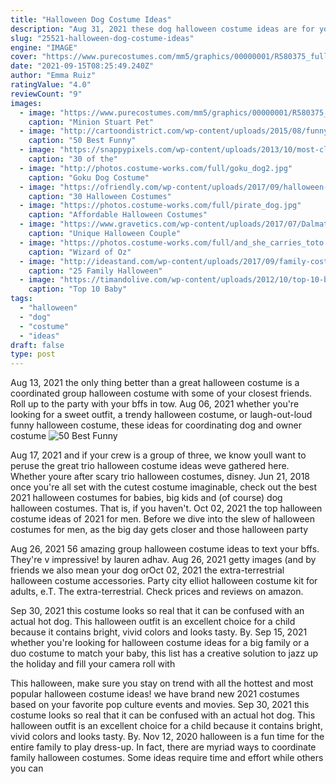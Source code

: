 ```yaml
---
title: "Halloween Dog Costume Ideas"
description: "Aug 31, 2021 these dog halloween costume ideas are for your four-legged bff, but who knows, they might give you a few ideas, too! get the tutorial. 19  32. Via awwsam.Com. Tina belcher and jimmy"
slug: "25521-halloween-dog-costume-ideas"
engine: "IMAGE"
cover: "https://www.purecostumes.com/mm5/graphics/00000001/R580375_full_1.jpg"
date: "2021-09-15T08:25:49.240Z"
author: "Emma Ruiz"
ratingValue: "4.0"
reviewCount: "9"
images:
  - image: "https://www.purecostumes.com/mm5/graphics/00000001/R580375_full_1.jpg"
    caption: "Minion Stuart Pet"
  - image: "http://cartoondistrict.com/wp-content/uploads/2015/08/funny-halloween-costumes23-023.jpg"
    caption: "50 Best Funny"
  - image: "https://snappypixels.com/wp-content/uploads/2013/10/most-clever-halloween-costumes-ever-27.jpg"
    caption: "30 of the"
  - image: "http://photos.costume-works.com/full/goku_dog2.jpg"
    caption: "Goku Dog Costume"
  - image: "https://ofriendly.com/wp-content/uploads/2017/09/halloween-costumes-friends/22-halloween-costumes-for-best-friends.jpg"
    caption: "30 Halloween Costumes"
  - image: "https://photos.costume-works.com/full/pirate_dog.jpg"
    caption: "Affordable Halloween Costumes"
  - image: "https://www.gravetics.com/wp-content/uploads/2017/07/Dalmatian-Firefighter.jpg"
    caption: "Unique Halloween Couple"
  - image: "https://photos.costume-works.com/full/and_she_carries_toto.jpg"
    caption: "Wizard of Oz"
  - image: "http://ideastand.com/wp-content/uploads/2017/09/family-costumes/15-family-halloween-costume-diy-ideas.jpg"
    caption: "25 Family Halloween"
  - image: "https://timandolive.com/wp-content/uploads/2012/10/top-10-baby-halloween-costumes-turtle1.jpg"
    caption: "Top 10 Baby"
tags:
  - "halloween"
  - "dog"
  - "costume"
  - "ideas"
draft: false
type: post
---
```


Aug 13, 2021 the only thing better than a great halloween costume is a coordinated group halloween costume with some of your closest friends. Roll up to the party with your bffs in tow. Aug 06, 2021 whether you're looking for a sweet outfit, a trendy halloween costume, or laugh-out-loud funny halloween costume, these ideas for coordinating dog and owner costume
![50 Best Funny](http://cartoondistrict.com/wp-content/uploads/2015/08/funny-halloween-costumes23-023.jpg "50 Best Funny")

Aug 17, 2021 and if your crew is a group of three, we know youll want to peruse the great trio halloween costume ideas weve gathered here. Whether youre after scary trio halloween costumes, disney. Jun 21, 2018 once you&#39;re all set with the cutest costume imaginable, check out the best 2021 halloween costumes for babies, big kids and (of course) dog halloween costumes. That is, if you haven&#39;t. Oct 02, 2021 the top halloween costume ideas of 2021 for men. Before we dive into the slew of halloween costumes for men, as the big day gets closer and those halloween party
<!--inArticleAds-->

<!--galleryOne-->

Aug 26, 2021 56 amazing group halloween costume ideas to text your bffs. They're v impressive! by lauren adhav. Aug 26, 2021 getty images  (and by friends we also mean your dog orOct 02, 2021 the extra-terrestrial halloween costume accessories. Party city elliot halloween costume kit for adults, e.T. The extra-terrestrial. Check prices and reviews on amazon.
<!--inArticleAds-->

<!--galleryTwo-->

Sep 30, 2021 this costume looks so real that it can be confused with an actual hot dog. This halloween outfit is an excellent choice for a child because it contains bright, vivid colors and looks tasty. By. Sep 15, 2021 whether you're looking for halloween costume ideas for a big family or a duo costume to match your baby, this list has a creative solution to jazz up the holiday and fill your camera roll with
<!--galleryThree-->

This halloween, make sure you stay on trend with all the hottest and most popular halloween costume ideas! we have brand new 2021 costumes based on your favorite pop culture events and movies. Sep 30, 2021 this costume looks so real that it can be confused with an actual hot dog. This halloween outfit is an excellent choice for a child because it contains bright, vivid colors and looks tasty. By. Nov 12, 2020 halloween is a fun time for the entire family to play dress-up. In fact, there are myriad ways to coordinate family halloween costumes. Some ideas require time and effort while others you can